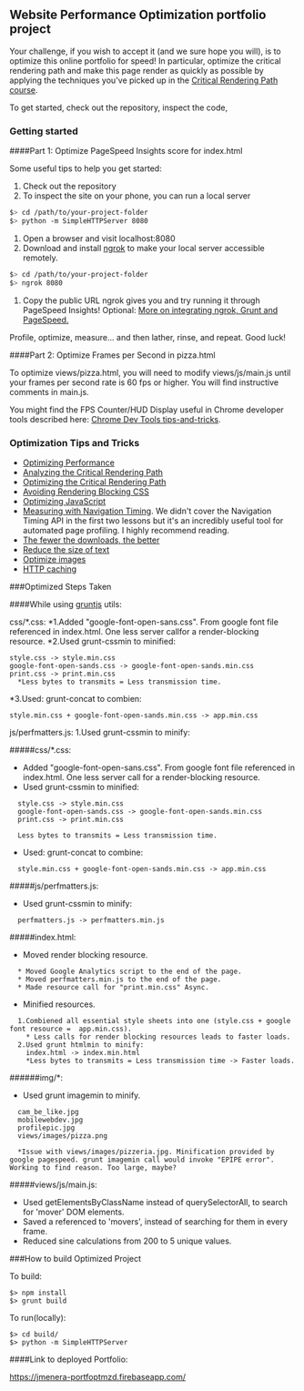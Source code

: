 ## Website Performance Optimization portfolio project

Your challenge, if you wish to accept it (and we sure hope you will), is to optimize this online portfolio for speed! In particular, optimize the critical rendering path and make this page render as quickly as possible by applying the techniques you've picked up in the [Critical Rendering Path course](https://www.udacity.com/course/ud884).

To get started, check out the repository, inspect the code,

### Getting started

####Part 1: Optimize PageSpeed Insights score for index.html

Some useful tips to help you get started:

1. Check out the repository
1. To inspect the site on your phone, you can run a local server

  ```bash
  $> cd /path/to/your-project-folder
  $> python -m SimpleHTTPServer 8080
  ```

1. Open a browser and visit localhost:8080
1. Download and install [ngrok](https://ngrok.com/) to make your local server accessible remotely.

  ``` bash
  $> cd /path/to/your-project-folder
  $> ngrok 8080
  ```

1. Copy the public URL ngrok gives you and try running it through PageSpeed Insights! Optional: [More on integrating ngrok, Grunt and PageSpeed.](http://www.jamescryer.com/2014/06/12/grunt-pagespeed-and-ngrok-locally-testing/)

Profile, optimize, measure... and then lather, rinse, and repeat. Good luck!

####Part 2: Optimize Frames per Second in pizza.html

To optimize views/pizza.html, you will need to modify views/js/main.js until your frames per second rate is 60 fps or higher. You will find instructive comments in main.js.

You might find the FPS Counter/HUD Display useful in Chrome developer tools described here: [Chrome Dev Tools tips-and-tricks](https://developer.chrome.com/devtools/docs/tips-and-tricks).

### Optimization Tips and Tricks
* [Optimizing Performance](https://developers.google.com/web/fundamentals/performance/ "web performance")
* [Analyzing the Critical Rendering Path](https://developers.google.com/web/fundamentals/performance/critical-rendering-path/analyzing-crp.html "analyzing crp")
* [Optimizing the Critical Rendering Path](https://developers.google.com/web/fundamentals/performance/critical-rendering-path/optimizing-critical-rendering-path.html "optimize the crp!")
* [Avoiding Rendering Blocking CSS](https://developers.google.com/web/fundamentals/performance/critical-rendering-path/render-blocking-css.html "render blocking css")
* [Optimizing JavaScript](https://developers.google.com/web/fundamentals/performance/critical-rendering-path/adding-interactivity-with-javascript.html "javascript")
* [Measuring with Navigation Timing](https://developers.google.com/web/fundamentals/performance/critical-rendering-path/measure-crp.html "nav timing api"). We didn't cover the Navigation Timing API in the first two lessons but it's an incredibly useful tool for automated page profiling. I highly recommend reading.
* <a href="https://developers.google.com/web/fundamentals/performance/optimizing-content-efficiency/eliminate-downloads.html">The fewer the downloads, the better</a>
* <a href="https://developers.google.com/web/fundamentals/performance/optimizing-content-efficiency/optimize-encoding-and-transfer.html">Reduce the size of text</a>
* <a href="https://developers.google.com/web/fundamentals/performance/optimizing-content-efficiency/image-optimization.html">Optimize images</a>
* <a href="https://developers.google.com/web/fundamentals/performance/optimizing-content-efficiency/http-caching.html">HTTP caching</a>

###Optimized Steps Taken

####While using [gruntjs](http://gruntjs.com/) utils:

css/*.css:
  *1.Added "google-font-open-sans.css". From google font file referenced in index.html. One less server callfor a render-blocking resource.
  *2.Used grunt-cssmin to minified:
  ```
  style.css -> style.min.css
  google-font-open-sands.css -> google-font-open-sands.min.css
  print.css -> print.min.css
    *Less bytes to transmits = Less transmission time.
  ```
  *3.Used: grunt-concat to combien:
  ```
  style.min.css + google-font-open-sands.min.css -> app.min.css
  ```
js/perfmatters.js:
  1.Used grunt-cssmin to minify:

#####css/*.css:
  * Added "google-font-open-sans.css". From google font file referenced in index.html. One less server call for a render-blocking resource.
  * Used grunt-cssmin to minified:

  ```
    style.css -> style.min.css
    google-font-open-sands.css -> google-font-open-sands.min.css
    print.css -> print.min.css

    Less bytes to transmits = Less transmission time.
  ```
  * Used: grunt-concat to combine:

  ```
    style.min.css + google-font-open-sands.min.css -> app.min.css
  ```

#####js/perfmatters.js:
  * Used grunt-cssmin to minify:

  ```
    perfmatters.js -> perfmatters.min.js
  ```

#####index.html:
  * Moved render blocking resource.

  ```
    * Moved Google Analytics script to the end of the page.
    * Moved perfmatters.min.js to the end of the page.
    * Made resource call for "print.min.css" Async.
  ```

  * Minified resources.
  ```
    1.Combiened all essential style sheets into one (style.css + google font resource =  app.min.css).
      * Less calls for render blocking resources leads to faster loads.
    2.Used grunt htmlmin to minify:
      index.html -> index.min.html
      *Less bytes to transmits = Less transmission time -> Faster loads.
  ```

######img/*:
  * Used grunt imagemin to minify.

  ```
    cam_be_like.jpg
    mobilewebdev.jpg
    profilepic.jpg
    views/images/pizza.png

    *Issue with views/images/pizzeria.jpg. Minification provided by google pagespeed. grunt imagemin call would invoke "EPIPE error". Working to find reason. Too large, maybe?
  ```

#####views/js/main.js:
  * Used getElementsByClassName instead of querySelectorAll, to search for 'mover' DOM elements.
  * Saved a referenced to 'movers', instead of searching for them in every frame.
  * Reduced sine calculations from 200 to 5 unique values.

###How to build Optimized Project

To build:
 ```
 $> npm install
 $> grunt build

 ```
 To run(locally):
 ```
 $> cd build/
 $> python -m SimpleHTTPServer
 ```

####Link to deployed Portfolio:

https://jmenera-portfoptmzd.firebaseapp.com/
